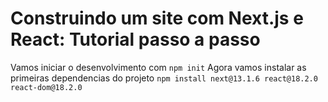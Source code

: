 # Construindo um site com Next.js e React: Tutorial passo a passo

Vamos iniciar o desenvolvimento com
`npm init`
Agora vamos instalar as primeiras dependencias do projeto
`npm install next@13.1.6 react@18.2.0 react-dom@18.2.0`
